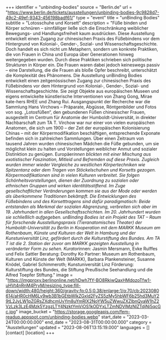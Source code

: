 +++
identifier = "unbinding-bodies"
source = "Berlin.de"
url = "https://www.berlin.de/tickets/ausstellungen/unbinding-bodies-9c9828d7-49c2-49ef-9343-456198badf61/"
type = "event"
title = "unBinding Bodies"
subtitle = "Lotosschuhe und Korsett"
description = "Füße binden und Körper schnüren – sinnfälliger ließe sich die Einschränkung weiblicher Bewegungs- und Handlungsfreiheit kaum ausdrücken. Diese Ausstellung entwickelt einen Zugang zur chinesischen Praxis des Füßebindens vor dem Hintergrund von Kolonial-, Gender-, Sozial- und Wissenschaftsgeschichte.
Doch handelt es sich nicht um Metaphern, sondern um konkrete Praktiken, die von Frauen in China und Europa über Generationen hinweg weitergegeben wurden. Durch diese Praktiken schrieben sich politische Strukturen in Körper ein. Die Frauen waren dabei jedoch keineswegs passiv – eine Darstellung, die die Frauen als bloße Opfer beschreibt, unterschätzt die Komplexität des Phänomens.
Die Ausstellung unBinding Bodies entwickelt einen zeitgenössischen Zugang zur chinesischen Praxis des Füßebindens vor dem Hintergrund von Kolonial-, Gender-, Sozial- und Wissenschaftsgeschichte. Sie zeigt Objekte aus europäischen Museen und eigens entwickelte künstlerische Interventionen von Zhang Gong, Mirae kate-hers RHEE und Zhang Rui.
Ausgangspunkt der Recherche war die Sammlung Hans Virchows – Präparate, Abgüsse, Röntgenbilder und Fotos von sog. „Lotosfüßen“, den gebundenen Füßen chinesischer Frauen, ausgestellt im Centrum für Anatomie der Humboldt-Universität, in direkter Nachbarschaft zum TA T. Virchow war nur einer von vielen europäischen Anatomen, die sich um 1900 – der Zeit der europäischen Kolonisierung Chinas – mit der Körpermodifikation beschäftigen, entsprechende Exponate befinden sich in zahlreichen Sammlungen.
Über einen Zeitraum von tausend Jahren wurden chinesischen Mädchen die Füße gebunden, um sie möglichst klein zu halten und Vorstellungen weiblicher Anmut und sozialer Distinktion zu genügen. Europäer*innen blickten mit einer Mischung aus exotistischer Faszination, Mitleid und Befremden auf diese Praxis. Zugleich wurden immer wieder Vergleiche zu westlichen Körpertechniken wie Spitzentanz oder dem Tragen von Stöckelschuhen und Korsetts gezogen. Körpermodifikationen sind in vielen Kulturen verbreitet. Sie folgen Schönheitsvorstellungen, dienen der Zuordnung zu sozialen oder ethnischen Gruppen und wirken identitätsstiftend. Im Zuge gesellschaftlicher Veränderungen kommen sie aus der Mode oder werden als überkommene Traditionen bekämpft. Die Entwicklungen des Füßebindens und des Korsetttragens sind dafür paradigmatisch: Beide entstanden als Merkmal der sozialen Abgrenzung, verbreiten sich aber im 19. Jahrhundert in allen Gesellschaftsschichten. Im 20. Jahrhundert wurden sie schließlich aufgegeben.
unBinding Bodies ist ein Projekt des TAT – Raum für forschende Ausstellungspraxis (Tieranatomisches Theater) der Humboldt-Universität zu Berlin in Kooperation mit dem MARKK Museum am Rothenbaum, Künste und Kulturen der Welt in Hamburg und der Kunstuniversität Linz, gefördert durch die Kulturstiftung des Bundes. Am TA T ist die 2. Station der zuvor am MARKK gezeigten Ausstellung in veränderter Form zu sehen.
Kurator*innen: Jasmin Mersmann, Evke Rulffes und Felix Sattler
Beratung: Dorothy Ko
Partner: Museum am Rothenbaum, Kulturen und Künste der Welt (MARKK), Barbara Plankensteiner, Susanne Knödel, Gabriel Schimmeroth; Kunstuniversität Linz
Förderung: Kulturstiftung des Bundes, die Stiftung Preußische Seehandlung und die Alfred Toepfer Stiftung."
image = "https://imgproxy.berlinonline.net/hDwh7fY-BO8RkiwQaxHMdozoTfw1-uHVt4nRnM4PryM/resizing_type:fill-down/width:480/height:360/gravity:fp:0.5:0.38/enlarge:1/q:70/cb:2023080614/aHR0cHM6Ly9wb3B1bGEtbWlkZGxld2FyZS5zMy5hbWF6b25hd3MuY29tL2JvLW1pZGRsZXdhcmUvYm8uYmRlX2NoYW5uZWwuZXZlbnQvaW1hZ2VzLzk3LzE4Mzk5YzgzLTY4NzktYmViOS1kODYxLTZmNDVlMzNlZTdjNi5qcGc.jpg"
image_bucket = "https://storage.googleapis.com/fem-readup.appspot.com/unbinding-bodies.webp"
start_date = "2023-03-24T00:00:00.000"
end_date = "2023-08-31T00:00:00.000"
category = "Ausstellungen"
updated = "2023-08-06T13:15:19.000"
languages = []
[contact]
[location]
+++